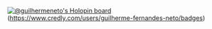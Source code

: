 [![@guilhermeneto's Holopin board](https://holopin.me/guilhermeneto)](https://holopin.io/@guilhermeneto)
(https://www.credly.com/users/guilherme-fernandes-neto/badges)


